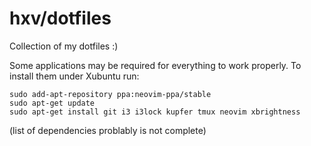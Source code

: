 # hxv/dotfiles
Collection of my dotfiles :)

Some applications may be required for everything to work properly. To install them under Xubuntu run:
```
sudo add-apt-repository ppa:neovim-ppa/stable
sudo apt-get update
sudo apt-get install git i3 i3lock kupfer tmux neovim xbrightness
```
(list of dependencies problably is not complete)
